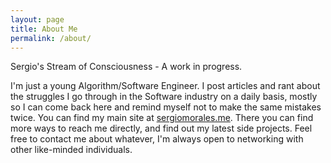 ```yaml
---
layout: page
title: About Me
permalink: /about/
---
```


Sergio's Stream of Consciousness - A work in progress.

I'm just a young Algorithm/Software Engineer. I post articles and rant about the struggles I go through in the Software industry on a daily basis, mostly so I can come back here and remind myself not to make the same mistakes twice. You can find my main site at [sergiomorales.me](http://sergiomorales.me/). There you can find more ways to reach me directly, and find out my latest side projects. Feel free to contact me about whatever, I'm always open to networking with other like-minded individuals.